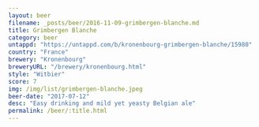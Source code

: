 ```yaml
---
layout: beer
filename: _posts/beer/2016-11-09-grimbergen-blanche.md
title: Grimbergen Blanche
category: beer
untappd: "https://untappd.com/b/kronenbourg-grimbergen-blanche/15980"
country: "France"
brewery: "Kronenbourg"
breweryURL: "/brewery/kronenbourg.html"
style: "Witbier"
score: 7
img: /img/list/grimbergen-blanche.jpeg
beer-date: "2017-07-12"
desc: "Easy drinking and mild yet yeasty Belgian ale"
permalink: /beer/:title.html
---
```

